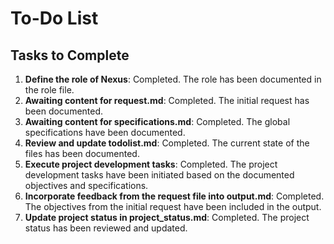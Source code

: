 # To-Do List

## Tasks to Complete
1. **Define the role of Nexus**: Completed. The role has been documented in the role file.
2. **Awaiting content for request.md**: Completed. The initial request has been documented.
3. **Awaiting content for specifications.md**: Completed. The global specifications have been documented.
4. **Review and update todolist.md**: Completed. The current state of the files has been documented.
5. **Execute project development tasks**: Completed. The project development tasks have been initiated based on the documented objectives and specifications.
6. **Incorporate feedback from the request file into output.md**: Completed. The objectives from the initial request have been included in the output.
7. **Update project status in project_status.md**: Completed. The project status has been reviewed and updated.

